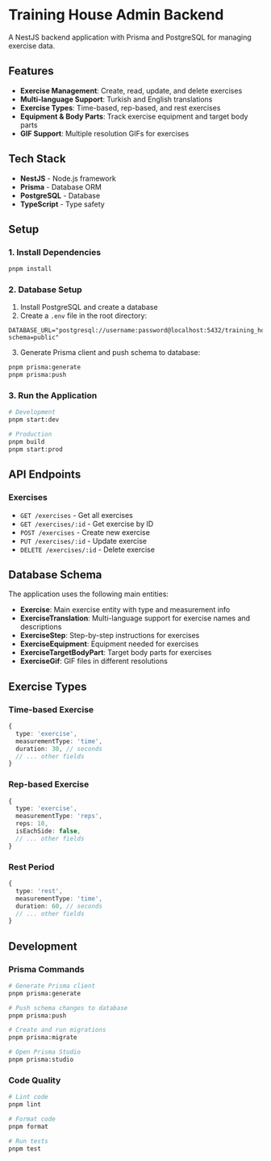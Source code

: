 # Training House Admin Backend

A NestJS backend application with Prisma and PostgreSQL for managing exercise data.

## Features

- **Exercise Management**: Create, read, update, and delete exercises
- **Multi-language Support**: Turkish and English translations
- **Exercise Types**: Time-based, rep-based, and rest exercises
- **Equipment & Body Parts**: Track exercise equipment and target body parts
- **GIF Support**: Multiple resolution GIFs for exercises

## Tech Stack

- **NestJS** - Node.js framework
- **Prisma** - Database ORM
- **PostgreSQL** - Database
- **TypeScript** - Type safety

## Setup

### 1. Install Dependencies

```bash
pnpm install
```

### 2. Database Setup

1. Install PostgreSQL and create a database
2. Create a `.env` file in the root directory:

```env
DATABASE_URL="postgresql://username:password@localhost:5432/training_house_db?schema=public"
```

3. Generate Prisma client and push schema to database:

```bash
pnpm prisma:generate
pnpm prisma:push
```

### 3. Run the Application

```bash
# Development
pnpm start:dev

# Production
pnpm build
pnpm start:prod
```

## API Endpoints

### Exercises

- `GET /exercises` - Get all exercises
- `GET /exercises/:id` - Get exercise by ID
- `POST /exercises` - Create new exercise
- `PUT /exercises/:id` - Update exercise
- `DELETE /exercises/:id` - Delete exercise

## Database Schema

The application uses the following main entities:

- **Exercise**: Main exercise entity with type and measurement info
- **ExerciseTranslation**: Multi-language support for exercise names and descriptions
- **ExerciseStep**: Step-by-step instructions for exercises
- **ExerciseEquipment**: Equipment needed for exercises
- **ExerciseTargetBodyPart**: Target body parts for exercises
- **ExerciseGif**: GIF files in different resolutions

## Exercise Types

### Time-based Exercise

```typescript
{
  type: 'exercise',
  measurementType: 'time',
  duration: 30, // seconds
  // ... other fields
}
```

### Rep-based Exercise

```typescript
{
  type: 'exercise',
  measurementType: 'reps',
  reps: 10,
  isEachSide: false,
  // ... other fields
}
```

### Rest Period

```typescript
{
  type: 'rest',
  measurementType: 'time',
  duration: 60, // seconds
  // ... other fields
}
```

## Development

### Prisma Commands

```bash
# Generate Prisma client
pnpm prisma:generate

# Push schema changes to database
pnpm prisma:push

# Create and run migrations
pnpm prisma:migrate

# Open Prisma Studio
pnpm prisma:studio
```

### Code Quality

```bash
# Lint code
pnpm lint

# Format code
pnpm format

# Run tests
pnpm test
```
